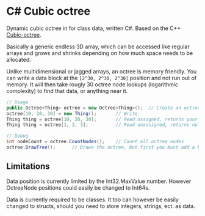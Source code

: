 # C# Cubic octree

Dynamic cubic octree in for class data, written C#. Based on the C++ [Cubic-octree](https://github.com/markusgod/cubic-octree).

Basically a generic endless 3D array, which can be accessed like regular arrays and grows and shrinks depending on how much space needs to be allocated.

Unlike multidimensional or jagged arrays, an octree is memory friendly. You can write a data block at the `[2^30, 2^30, 2^30]` position and not run out of memory. It will then take rougly 30 octree node lookups (logarithmic complexity) to find that data, or anything near it.

```cs
// Usage
public Octree<Thing> octree = new Octree<Thing>();	// Create an octree
octree[10, 20, 30] = new Thing();		// Write
Thing thing = octree[10, 20, 30];		// Read assigned, returns your object
Thing thing = octree[1, 2, 3];			// Read unassigned, returns null

// Debug
int nodeCount = octree.CountNodes();	// Count all octree nodes
octree.DrawTree();		// Draws the octree, but first you must add a box drawing function specific to your graphic environment in the OctreeNode.DrawBounds function
```

## Limitations

Data position is currently limited by the Int32.MaxValue number. However OctreeNode positions could easily be changed to Int64s.

Data is currently required to be classes. It too can however be easily changed to structs, should you need to store integers, strings, ect. as data.